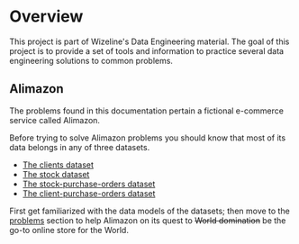 # Overview

This project is part of Wizeline's Data Engineering material. The goal of this
project is to provide a set of tools and information to practice several data
engineering solutions to common problems.

## Alimazon

The problems found in this documentation pertain a fictional e-commerce service
called Alimazon.

Before trying to solve Alimazon problems you should know that most of its data
belongs in any of three datasets.

  * [The clients dataset](specs/clients/)
  * [The stock dataset](specs/stock/)
  * [The stock-purchase-orders dataset](specs/stock_purchase_orders/)
  * [The client-purchase-orders dataset](specs/client_purchase_orders/)

First get familiarized with the data models of the datasets; then move to the
[problems](problems/) section to help Alimazon on its quest to ~~World
domination~~ be the go-to online store for the World.
